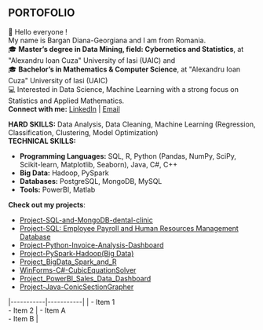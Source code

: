 ## PORTOFOLIO 
👋 Hello everyone !  
   My name is Bargan Diana-Georgiana and I am from Romania.    
🎓 **Master’s degree in Data Mining, field: Cybernetics and Statistics**, at "Alexandru Ioan Cuza" University of Iasi (UAIC) and  
🎓 **Bachelor’s in Mathematics & Computer Science**, at "Alexandru Ioan Cuza" University of Iasi (UAIC)   
💻 Interested in Data Science, Machine Learning with a strong focus on Statistics and Applied Mathematics.    
**Connect with me:** [LinkedIn](https://www.linkedin.com/in/diana-georgiana-bargan-2a932632a/) | [Email](georgiana_bargan@yahoo.com)  

**HARD SKILLS:** Data Analysis, Data Cleaning, Machine Learning (Regression, Classification, Clustering, Model Optimization)  
**TECHNICAL SKILLS:** 
- **Programming Languages:** SQL, R, Python (Pandas, NumPy, SciPy, Scikit-learn, Matplotlib, Seaborn), Java, C#, C++  
- **Big Data:** Hadoop, PySpark  
- **Databases:** PostgreSQL, MongoDB, MySQL  
- **Tools:** PowerBI, Matlab

**Check out my projects**:  
+ [Project-SQL-and-MongoDB-dental-clinic](https://github.com/BarganDiana20/Project-SQL-and-MongoDB-dental-clinic)  
+ [Project-SQL: Employee Payroll and Human Resources Management Database](https://github.com/BarganDiana20/Project-SQL-Human-Resources)
+ [Project-Python-Invoice-Analysis-Dashboard](https://github.com/BarganDiana20/Project-Python-Invoice-Analysis-Dashboard)  
+ [Project-PySpark-Hadoop(Big Data)](https://github.com/BarganDiana20/Project-PySpark-Hadoop)
+ [Project_BigData_Spark_and_R](https://github.com/BarganDiana20/Project_BigData_Spark_and_R)  
+ [WinForms-C#-CubicEquationSolver](https://github.com/BarganDiana20/WinForms-CubicEquationSolver)  
+ [Project_PowerBI_Sales_Data_Dashboard](https://github.com/BarganDiana20/Project_PowerBI_Sales_Data_Dashboard)
+ [Project-Java-ConicSectionGrapher](https://github.com/BarganDiana20/ConicSectionGrapher)


|-----------|-----------|
| - Item 1<br>- Item 2 | - Item A<br>- Item B |

  

